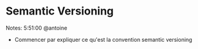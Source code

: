 <!-- .slide: class="transition bg-pink" -->

# Semantic Versioning

Notes: 5:51:00 @antoine
* Commencer par expliquer ce qu'est la convention semantic versioning
